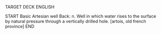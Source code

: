 TARGET DECK
ENGLISH

START
Basic
Artesian well
Back: n. Well in which water rises to the surface by natural pressure through a vertically drilled hole. [artois, old french province]
END
